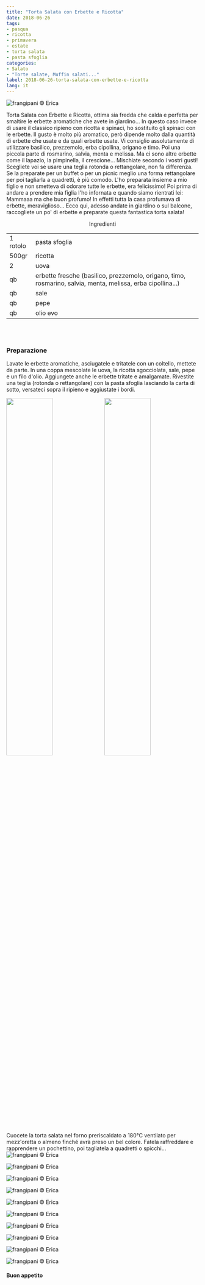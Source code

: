 ```yaml
---
title: "Torta Salata con Erbette e Ricotta"
date: 2018-06-26
tags:
- pasqua
- ricotta
- primavera
- estate
- torta salata
- pasta sfoglia
categories:
- Salato
- "Torte salate, Muffin salati..."
label: 2018-06-26-torta-salata-con-erbette-e-ricotta
lang: it
---
```

![](../2018-06-26-torta-salata-con-erbette-e-ricotta/header.jpg "frangipani © Erica")

Torta Salata con Erbette e Ricotta, ottima sia fredda che calda e perfetta per smaltire le erbette aromatiche che avete in giardino... In questo caso invece di usare il classico ripieno con ricotta e spinaci, ho sostituito gli spinaci con le erbette. Il gusto è molto più aromatico, però dipende molto dalla quantità di erbette che usate e da quali erbette usate. Vi consiglio assolutamente di utilizzare basilico, prezzemolo, erba cipollina, origano e timo. Poi una piccola parte di rosmarino, salvia, menta e melissa. Ma ci sono altre erbette come il lapazio, la pimpinella, il crescione... Mischiate secondo i vostri gusti! Scegliete voi se usare una teglia rotonda o rettangolare, non fa differenza. Se la preparate per un buffet o per un picnic meglio una forma rettangolare per poi tagliarla a quadretti, è più comodo. L'ho preparata insieme a mio figlio e non smetteva di odorare tutte le erbette, era felicissimo! Poi prima di andare a prendere mia figlia l'ho infornata e quando siamo rientrati lei: Mammaaa ma che buon profumo! In effetti tutta la casa profumava di erbette, meraviglioso... Ecco qui, adesso andate in giardino o sul balcone, raccogliete un po' di erbette e preparate questa fantastica torta salata!

<div id="wrapper" style="text-align: center">
  <div id="yourdiv" style="display: inline-block;">
    <div class="ingredients">
      <div class="ingredients-title">Ingredienti</div>
      <table>
        <tbody>
          <tr>
            <td>1 rotolo</td>
            <td>pasta sfoglia</td>
          </tr>
          <tr>
            <td>500gr</td>
            <td>ricotta</td>
          </tr>
          <tr>
            <td>2</td>
            <td>uova</td>
          </tr>
          <tr>
            <td>qb</td>
            <td>erbette fresche (basilico, prezzemolo, origano, timo, rosmarino, salvia, menta, melissa, erba cipollina...)</td>
          </tr>
          <tr>
            <td>qb</td>
            <td>sale</td>
          </tr>
          <tr>
            <td>qb</td>
            <td>pepe</td>
         </tr>
          <tr>
            <td>qb</td>
            <td>olio evo</td>
          </tr>
        </tbody>
      </table>
      <br></br>
    </div>
  </div>
</div>


<h3>
  <font color="grey">
    <i class="fa-solid fa-gears"></i>
  </font> Preparazione
</h3>

Lavate le erbette aromatiche, asciugatele e tritatele con un coltello, mettete da parte. In una coppa mescolate le uova, la ricotta sgocciolata, sale, pepe e un filo d'olio. Aggiungete anche le erbette tritate e amalgamate. Rivestite una teglia (rotonda o rettangolare) con la pasta sfoglia lasciando la carta di sotto, versateci sopra il ripieno e aggiustate i bordi.
<p>
  <div style="width: 100%; margin-bottom: 0">
    <img style="float: left; width: 49%; margin-right: 1%" src="../2018-06-26-torta-salata-con-erbette-e-ricotta/erbette.jpg" alt="" title="frangipani © Erica" />
    <img style="float: left; width: 49%; margin-left: 1%" src="../2018-06-26-torta-salata-con-erbette-e-ricotta/teglia.jpg" alt="" title="frangipani © Erica" />
    <div style="clear: both"></div>
  </div>
</p>

Cuocete la torta salata nel forno preriscaldato a 180°C ventilato per mezz'oretta o almeno finché avrà preso un bel colore. Fatela raffreddare e rapprendere un pochettino, poi tagliatela a quadretti o spicchi...
![](../2018-06-26-torta-salata-con-erbette-e-ricotta/risultato1.jpg "frangipani © Erica")

![](../2018-06-26-torta-salata-con-erbette-e-ricotta/risultato2.jpg "frangipani © Erica")

![](../2018-06-26-torta-salata-con-erbette-e-ricotta/risultato3.jpg "frangipani © Erica")

![](../2018-06-26-torta-salata-con-erbette-e-ricotta/risultato4.jpg "frangipani © Erica")

![](../2018-06-26-torta-salata-con-erbette-e-ricotta/risultato5.jpg "frangipani © Erica")

![](../2018-06-26-torta-salata-con-erbette-e-ricotta/risultato6.jpg "frangipani © Erica")

![](../2018-06-26-torta-salata-con-erbette-e-ricotta/risultato7.jpg "frangipani © Erica")

![](../2018-06-26-torta-salata-con-erbette-e-ricotta/risultato8.jpg "frangipani © Erica")

![](../2018-06-26-torta-salata-con-erbette-e-ricotta/risultato9.jpg "frangipani © Erica")

![](../2018-06-26-torta-salata-con-erbette-e-ricotta/risultato10.jpg "frangipani © Erica")

<h4>Buon appetito
  <font color="red">
    <i class="fa-regular fa-face-smile"></i>
  </font>
</h4>
